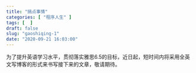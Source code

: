 ```yaml
---
title: "搞点事情"
categories: [ "程序人生" ]
tags: [  ]
draft: false
slug: "gaoshiqing-1"
date: "2020-09-21 16:03:00"
---
```


为了提升英语学习水平，贯彻落实雅思6.5的目标，近日起，短时间内将采用全英文写博客的形式来书写接下来的文章，敬请期待。